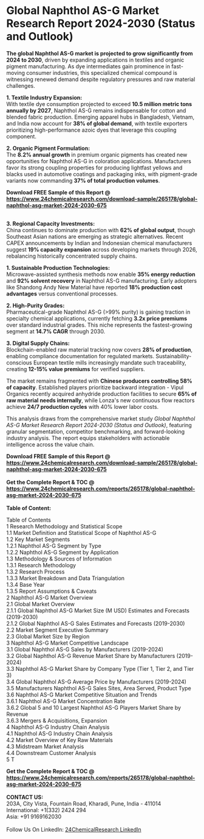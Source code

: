 <h1>Global Naphthol AS-G Market Research Report 2024-2030 (Status and Outlook)</h1><p><strong>The global Naphthol AS-G market is projected to grow significantly from 2024 to 2030</strong>, driven by expanding applications in textiles and organic pigment manufacturing. As dye intermediates gain prominence in fast-moving consumer industries, this specialized chemical compound is witnessing renewed demand despite regulatory pressures and raw material challenges.</p><p><strong>1. Textile Industry Expansion:</strong><br>
With textile dye consumption projected to exceed <strong>10.5 million metric tons annually by 2027</strong>, Naphthol AS-G remains indispensable for cotton and blended fabric production. Emerging apparel hubs in Bangladesh, Vietnam, and India now account for <strong>38% of global demand</strong>, with textile exporters prioritizing high-performance azoic dyes that leverage this coupling component.</p><p><strong>2. Organic Pigment Formulation:</strong><br>
The <strong>8.2% annual growth</strong> in premium organic pigments has created new opportunities for Naphthol AS-G in coloration applications. Manufacturers favor its strong coupling properties for producing lightfast yellows and blacks used in automotive coatings and packaging inks, with pigment-grade variants now commanding <strong>37% of total production volumes</strong>.</p><div><b>Download FREE Sample of this Report @ 
            <a href="https://www.24chemicalresearch.com/download-sample/265178/global-naphthol-asg-market-2024-2030-675">
            https://www.24chemicalresearch.com/download-sample/265178/global-naphthol-asg-market-2024-2030-675</a></b></div><br><p><strong>3. Regional Capacity Investments:</strong><br>
China continues to dominate production with <strong>62% of global output</strong>, though Southeast Asian nations are emerging as strategic alternatives. Recent CAPEX announcements by Indian and Indonesian chemical manufacturers suggest <strong>19% capacity expansion</strong> across developing markets through 2026, rebalancing historically concentrated supply chains.</p><p><strong>1. Sustainable Production Technologies:</strong><br>
Microwave-assisted synthesis methods now enable <strong>35% energy reduction</strong> and <strong>92% solvent recovery</strong> in Naphthol AS-G manufacturing. Early adopters like Shandong Andy New Material have reported <strong>18% production cost advantages</strong> versus conventional processes.</p><p><strong>2. High-Purity Grades:</strong><br>
Pharmaceutical-grade Naphthol AS-G (&gt;99% purity) is gaining traction in specialty chemical applications, currently fetching <strong>3.2x price premiums</strong> over standard industrial grades. This niche represents the fastest-growing segment at <strong>14.7% CAGR</strong> through 2030.</p><p><strong>3. Digital Supply Chains:</strong><br>
Blockchain-enabled raw material tracking now covers <strong>28% of production</strong>, enabling compliance documentation for regulated markets. Sustainability-conscious European textile mills increasingly mandate such traceability, creating <strong>12-15% value premiums</strong> for verified suppliers.</p><p>The market remains fragmented with <strong>Chinese producers controlling 58% of capacity</strong>. Established players prioritize backward integration - Vipul Organics recently acquired anhydride production facilities to secure <strong>65% of raw material needs internally</strong>, while Lonza's new continuous flow reactors achieve <strong>24/7 production cycles</strong> with 40% lower labor costs.</p><p>This analysis draws from the comprehensive market study <em>Global Naphthol AS-G Market Research Report 2024-2030 (Status and Outlook)</em>, featuring granular segmentation, competitor benchmarking, and forward-looking industry analysis. The report equips stakeholders with actionable intelligence across the value chain.</p><div><b>Download FREE Sample of this Report @ 
            <a href="https://www.24chemicalresearch.com/download-sample/265178/global-naphthol-asg-market-2024-2030-675">
            https://www.24chemicalresearch.com/download-sample/265178/global-naphthol-asg-market-2024-2030-675</a></b></div><br><div><b>Get the Complete Report & TOC @ 
            <a href="https://www.24chemicalresearch.com/reports/265178/global-naphthol-asg-market-2024-2030-675">
            https://www.24chemicalresearch.com/reports/265178/global-naphthol-asg-market-2024-2030-675</a></b></div><br>
            <b>Table of Content:</b><p>Table of Contents<br />
1 Research Methodology and Statistical Scope<br />
1.1 Market Definition and Statistical Scope of Naphthol AS-G<br />
1.2 Key Market Segments<br />
1.2.1 Naphthol AS-G Segment by Type<br />
1.2.2 Naphthol AS-G Segment by Application<br />
1.3 Methodology & Sources of Information<br />
1.3.1 Research Methodology<br />
1.3.2 Research Process<br />
1.3.3 Market Breakdown and Data Triangulation<br />
1.3.4 Base Year<br />
1.3.5 Report Assumptions & Caveats<br />
2 Naphthol AS-G Market Overview<br />
2.1 Global Market Overview<br />
2.1.1 Global Naphthol AS-G Market Size (M USD) Estimates and Forecasts (2019-2030)<br />
2.1.2 Global Naphthol AS-G Sales Estimates and Forecasts (2019-2030)<br />
2.2 Market Segment Executive Summary<br />
2.3 Global Market Size by Region<br />
3 Naphthol AS-G Market Competitive Landscape<br />
3.1 Global Naphthol AS-G Sales by Manufacturers (2019-2024)<br />
3.2 Global Naphthol AS-G Revenue Market Share by Manufacturers (2019-2024)<br />
3.3 Naphthol AS-G Market Share by Company Type (Tier 1, Tier 2, and Tier 3)<br />
3.4 Global Naphthol AS-G Average Price by Manufacturers (2019-2024)<br />
3.5 Manufacturers Naphthol AS-G Sales Sites, Area Served, Product Type<br />
3.6 Naphthol AS-G Market Competitive Situation and Trends<br />
3.6.1 Naphthol AS-G Market Concentration Rate<br />
3.6.2 Global 5 and 10 Largest Naphthol AS-G Players Market Share by Revenue<br />
3.6.3 Mergers & Acquisitions, Expansion<br />
4 Naphthol AS-G Industry Chain Analysis<br />
4.1 Naphthol AS-G Industry Chain Analysis<br />
4.2 Market Overview of Key Raw Materials<br />
4.3 Midstream Market Analysis<br />
4.4 Downstream Customer Analysis<br />
5 T</p><div><b>Get the Complete Report & TOC @ 
            <a href="https://www.24chemicalresearch.com/reports/265178/global-naphthol-asg-market-2024-2030-675">
            https://www.24chemicalresearch.com/reports/265178/global-naphthol-asg-market-2024-2030-675</a></b></div><br><b>CONTACT US:</b><br>
            203A, City Vista, Fountain Road, Kharadi, Pune, India - 411014<br>
            International: +1(332) 2424 294<br>
            Asia: +91 9169162030 <br><br>
            Follow Us On LinkedIn: <a href="https://www.linkedin.com/company/24chemicalresearch/">24ChemicalResearch LinkedIn</a>